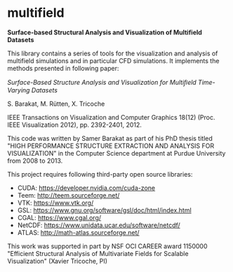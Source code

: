 # multifield

**Surface-based Structural Analysis and Visualization of Multifield Datasets**

This library contains a series of tools for the visualization and analysis of multifield simulations and in particular CFD simulations. It implements the methods presented in following paper:

*Surface-Based Structure Analysis and Visualization for Multiﬁeld Time-Varying Datasets*

S. Barakat, M. Rütten, X. Tricoche

IEEE Transactions on Visualization and Computer Graphics 18(12) (Proc. IEEE Visualization 2012), pp. 2392-2401, 2012.

This code was written by Samer Barakat as part of his PhD thesis titled "HIGH PERFORMANCE STRUCTURE EXTRACTION AND ANALYSIS FOR VISUALIZATION" in the Computer Science department at Purdue University from 2008 to 2013.

This project requires following third-party open source libraries:

* CUDA: https://developer.nvidia.com/cuda-zone
* Teem: http://teem.sourceforge.net/
* VTK: https://www.vtk.org/
* GSL: https://www.gnu.org/software/gsl/doc/html/index.html
* CGAL: https://www.cgal.org/
* NetCDF: https://www.unidata.ucar.edu/software/netcdf/
* ATLAS: http://math-atlas.sourceforge.net/

This work was supported in part by NSF OCI CAREER award 1150000 "Efficient Structural Analysis of Multivariate Fields for Scalable Visualization" (Xavier Tricoche, PI)
